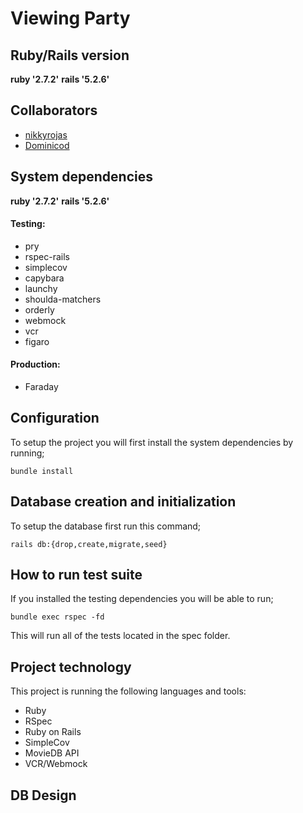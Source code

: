 # Viewing Party



## Ruby/Rails version

**ruby '2.7.2'**
**rails '5.2.6'**

## Collaborators

* [nikkyrojas](https://github.com/nikkyrojas)
* [Dominicod](https://github.com/Dominicod)

## System dependencies

**ruby '2.7.2'**
**rails '5.2.6'**

#### Testing:
* pry
* rspec-rails
* simplecov
* capybara
* launchy
* shoulda-matchers
* orderly
* webmock
* vcr
* figaro

#### Production:
* Faraday

## Configuration

To setup the project you will first install the system dependencies by running;
```
bundle install
```

## Database creation and initialization

To setup the database first run this command;
```
rails db:{drop,create,migrate,seed}
```

## How to run test suite

If you installed the testing dependencies you will be able to run;
```
bundle exec rspec -fd
```

This will run all of the tests located in the spec folder.

## Project technology

This project is running the following languages and tools:

* Ruby
* RSpec
* Ruby on Rails
* SimpleCov
* MovieDB API
* VCR/Webmock

## DB Design

